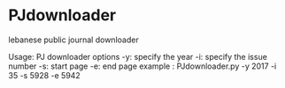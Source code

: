 # PJdownloader
lebanese public journal downloader

Usage: PJ downloader options
      -y: specify the year 
      -i: specify the issue number
      -s: start page
      -e: end page
example :
        PJdownloader.py -y 2017 -i 35 -s 5928 -e 5942 
